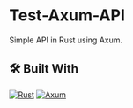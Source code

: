 # Test-Axum-API

Simple API in Rust using Axum.

## 🛠 Built With

[![Rust](https://img.shields.io/badge/rust-firebrick?style=for-the-badge&logo=rust&logoColor=white)](https://www.rust-lang.org/)
[![Axum](https://img.shields.io/badge/axum-firebrick?style=for-the-badge&logo=rust&logoColor=white)](https://docs.rs/axum/latest/axum/)
